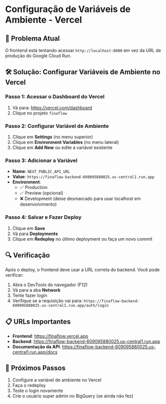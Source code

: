 # Configuração de Variáveis de Ambiente - Vercel

## 🔧 **Problema Atual**
O frontend está tentando acessar `http://localhost:8000` em vez da URL de produção do Google Cloud Run.

## 🛠️ **Solução: Configurar Variáveis de Ambiente no Vercel**

### **Passo 1: Acessar o Dashboard do Vercel**
1. Vá para: https://vercel.com/dashboard
2. Clique no projeto `finaflow`

### **Passo 2: Configurar Variável de Ambiente**
1. Clique em **Settings** (no menu superior)
2. Clique em **Environment Variables** (no menu lateral)
3. Clique em **Add New** ou edite a variável existente

### **Passo 3: Adicionar a Variável**
- **Name**: `NEXT_PUBLIC_API_URL`
- **Value**: `https://finaflow-backend-609095880025.us-central1.run.app`
- **Environment**: 
  - ✅ Production
  - ✅ Preview (opcional)
  - ❌ Development (deixe desmarcado para usar localhost em desenvolvimento)

### **Passo 4: Salvar e Fazer Deploy**
1. Clique em **Save**
2. Vá para **Deployments**
3. Clique em **Redeploy** no último deployment ou faça um novo commit

## 🔍 **Verificação**

Após o deploy, o frontend deve usar a URL correta do backend. Você pode verificar:

1. Abra o DevTools do navegador (F12)
2. Vá para a aba **Network**
3. Tente fazer login
4. Verifique se a requisição vai para: `https://finaflow-backend-609095880025.us-central1.run.app/auth/login`

## 📋 **URLs Importantes**

- **Frontend**: https://finaflow.vercel.app
- **Backend**: https://finaflow-backend-609095880025.us-central1.run.app
- **Documentação da API**: https://finaflow-backend-609095880025.us-central1.run.app/docs

## 🚀 **Próximos Passos**

1. Configure a variável de ambiente no Vercel
2. Faça o redeploy
3. Teste o login novamente
4. Crie o usuário super admin no BigQuery (se ainda não fez)
